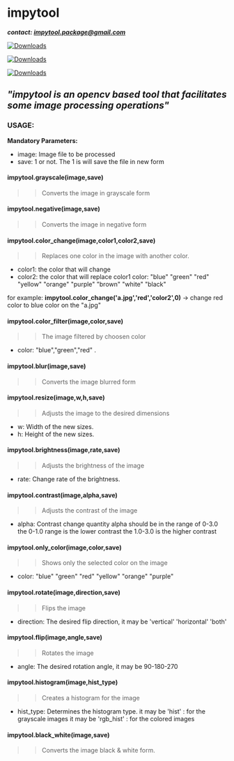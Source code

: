 # **impytool**

***contact: impytool.package@gmail.com***

[![Downloads](https://static.pepy.tech/personalized-badge/impytool?period=total&units=international_system&left_color=black&right_color=blue&left_text=Total-Downloads)](https://pepy.tech/project/impytool)

[![Downloads](https://static.pepy.tech/personalized-badge/impytool?period=month&units=international_system&left_color=black&right_color=blue&left_text=Monthly-Downloads)](https://pepy.tech/project/impytool)

[![Downloads](https://static.pepy.tech/personalized-badge/impytool?period=week&units=international_system&left_color=black&right_color=blue&left_text=Weekly-Downloads)](https://pepy.tech/project/impytool)


## ***"impytool is an opencv based tool that facilitates some image processing operations"***

### **USAGE:**
 
**Mandatory Parameters:**
*    image: Image file to be processed
*    save: 1 or not. The 1 is will save the file in new form


#### impytool.grayscale(image,save)
>>Converts the image in grayscale form

#### impytool.negative(image,save)
>>Converts the image in negative form

#### impytool.color_change(image,color1,color2,save)
>>Replaces one color in the image with another color.
* color1: the color that will change
* color2: the color that will replace color1
color: "blue" "green" "red" "yellow" "orange" "purple" "brown" "white" "black"

for example: **impytool.color_change('a.jpg','red','color2',0)** -> change red color to blue color on the "a.jpg"

 
#### impytool.color_filter(image,color,save)
>> The image filtered by choosen color
*    color: "blue","green","red" . 

#### impytool.blur(image,save)

>>    Converts the image blurred form


#### impytool.resize(image,w,h,save)
>> Adjusts the image to the desired dimensions
*    w: Width of the new sizes.
*    h: Height of the new sizes.


#### impytool.brightness(image,rate,save)
>> Adjusts the brightness of the image
*    rate: Change rate of the brightness.

#### impytool.contrast(image,alpha,save)
>> Adjusts the contrast of the image
*    alpha: Contrast change quantity
alpha should be in the range of 0-3.0
the 0-1.0 range is the lower contrast
the 1.0-3.0 is the higher contrast


#### impytool.only_color(image,color,save)
>> Shows only the selected color on the image
*    color: "blue" "green" "red" "yellow" "orange" "purple"



#### impytool.rotate(image,direction,save)
>> Flips the image
*    direction: The desired flip direction, it may be 'vertical' 'horizontal' 'both'

#### impytool.flip(image,angle,save)
>> Rotates the image
*    angle: The desired rotation angle, it may be 90-180-270

#### impytool.histogram(image,hist_type)
>> Creates a histogram for the image
*    hist_type: Determines the histogram type.
it may be 'hist' : for the grayscale images
it may be 'rgb_hist' : for the colored images

#### impytool.black_white(image,save)
>>  Converts the image black & white form.

